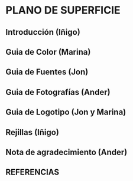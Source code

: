 # PLANO DE SUPERFICIE

## Introducción (Iñigo)

## Guia de Color (Marina)

## Guia de Fuentes (Jon)

## Guia de Fotografías (Ander)

## Guia de Logotipo (Jon y Marina)

## Rejillas (Iñigo)

## Nota de agradecimiento (Ander) 

## REFERENCIAS